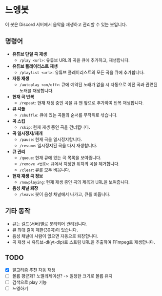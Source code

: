 # 느엥봇

이 봇은 Discord 서버에서 음악을 재생하고 관리할 수 있는 봇입니다.

## 명령어

- **유튜브 단일 곡 재생**
  - `/play <url>`: 유튜브 URL의 곡을 큐에 추가하고, 재생합니다.
- **유튜브 플레이리스트 재생**
  - `/playlist <url>`: 유튜브 플레이리스트의 모든 곡을 큐에 추가합니다.
- **자동 재생**
  - `/autoplay <on/off>`: 큐에 예약된 노래가 없을 시 자동으로 이전 곡과 관련된 노래를 재생합니다.
- **현재 곡 반복**
  - `/repeat`: 현재 재생 중인 곡을 큐 맨 앞으로 추가하여 반복 재생합니다.
- **큐 셔플**
  - `/shuffle`: 큐에 있는 곡들의 순서를 무작위로 섞습니다.
- **곡 스킵**
  - `/skip`: 현재 재생 중인 곡을 건너뜁니다.
- **곡 일시정지/재개**
  - `/pause`: 현재 곡을 일시정지합니다.
  - `/resume`: 일시정지된 곡을 다시 재생합니다.
- **큐 관리**
  - `/queue`: 현재 큐에 있는 곡 목록을 보여줍니다.
  - `/remove <번호>`: 큐에서 지정한 위치의 곡을 제거합니다.
  - `/clear`: 큐를 모두 비웁니다.
- **현재 재생 곡 정보**
  - `/nowplaying`: 현재 재생 중인 곡의 제목과 URL을 보여줍니다.
- **음성 채널 퇴장**
  - `/leave`: 봇이 음성 채널에서 나가고, 큐를 비웁니다.

## 기타 동작

- 큐는 길드(서버)별로 분리되어 관리됩니다.
- 큐 최대 길이 제한(30곡)이 있습니다.
- 음성 채널에 사람이 없으면 자동으로 퇴장합니다.
- 곡 재생 시 유튜브-dl(yt-dlp)로 스트림 URL을 추출하여 FFmpeg로 재생합니다.

## TODO

- [X] 알고리즘 추천 자동 재생
- [ ] 볼륨 평균화? 노멀리제이션? -> 일정한 크기로 볼륨 유지
- [ ] 검색으로 play 기능
- [ ] 느엥하기
